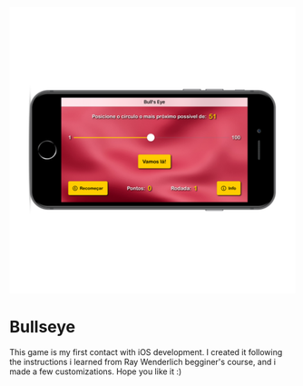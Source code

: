 
![Alt text](/Bullseye/iphone8spacegrey_landscape.png?raw=true "Optional Title")

# Bullseye
This game is my first contact with iOS development. I created it following the instructions i learned from Ray Wenderlich begginer's course, and i made a few customizations. Hope you like it :)

